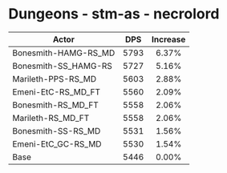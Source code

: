 # Dungeons - stm-as - necrolord
| Actor | DPS | Increase |
|---|:---:|:---:|
|Bonesmith-HAMG-RS_MD|5793|6.37%|
|Bonesmith-SS_HAMG-RS|5727|5.16%|
|Marileth-PPS-RS_MD|5603|2.88%|
|Emeni-EtC-RS_MD_FT|5560|2.09%|
|Bonesmith-RS_MD_FT|5558|2.06%|
|Marileth-RS_MD_FT|5558|2.06%|
|Bonesmith-SS-RS_MD|5531|1.56%|
|Emeni-EtC_GC-RS_MD|5530|1.54%|
|Base|5446|0.00%|
